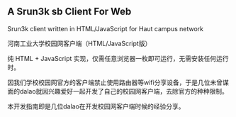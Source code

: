 ##  A Srun3k sb Client For Web

Srun3k client written in HTML/JavaScript for Haut campus network

河南工业大学校园网客户端（HTML/JavaScript版）

纯 HTML + JavaScript 实现，仅需任意浏览器一枚即可运行，无需安装任何运行时。

因我们学校校园网官方的客户端禁止使用路由器等wifi分享设备，于是几位未曾谋面的dalao就因兴趣爱好一起开发了自己的校园网客户端，去除官方的种种限制。

本开发指南即是几位dalao在开发校园网客户端时候的经验分享。
